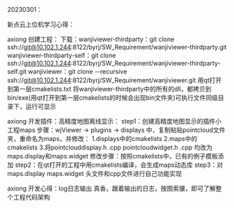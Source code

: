 20230301：

新点云上位机学习心得：

axiong 创建工程：
下载：wanjiviewer-thirdparty：git clone ssh://git@10.102.1.244:8122/byrj/SW_Requirement/wanjiviewer-thirdparty.git
      wanjiviewer-thirdparty-self：git clone ssh://git@10.102.1.244:8122/byrj/SW_Requirement/wanjiviewer-thirdparty-self.git
	  wanjiviewer：git clone --recursive ssh://git@10.102.1.244:8122/byrj/SW_Requirement/wanjiviewer.git
	  用qt打开到第一层cmakelists.txt
	  将wanjiviewer-thirdparty中的所有的dll，都拷贝到bin/exe(用qt打开到第一层cmakelists的时候会出现bin文件夹)可执行文件同级目录下，运行可显示



axiong 开发插件：高精度地图离线显示：
step1：创建高精度地图显示的插件小工程maps
步骤：wjViewer -> plugins -> displays 中，复制粘贴pointcloud文件夹，重命名为maps，并修改：
      1.displays中的cmakelists
	  2.maps中的cmakelists
	  3.将pointclouddisplay.h .cpp  pointcloudwidget.h .cpp   均改为maps.display和maps.widget
	  修改步骤：按照cmakelists中，已有的例子模板添加
step2：在qt打开的工程中用cmakelists编译，会生成maps动态库
step3：对maps.display   maps.widget  头文件和cpp文件进行自己功能实现

axiong 开发心得：log日志输出 真香，跟着输出的日志，按图索骥，即可了解整个工程代码架构












